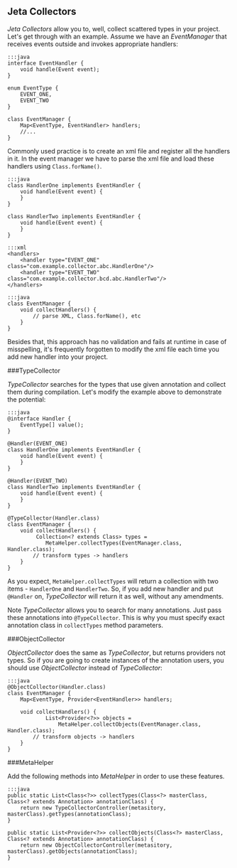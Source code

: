 <div class="page-header">
    <h2>Jeta Collectors</h2>
</div>

*Jeta Collectors* allow you to, well, collect scattered types in your project. Let's get through with an example. Assume we have an *EventManager* that receives events outside and invokes appropriate handlers:

    :::java
    interface EventHandler {
        void handle(Event event);
    }

    enum EventType {
        EVENT_ONE,
        EVENT_TWO
    }

    class EventManager {
        Map<EventType, EventHandler> handlers;
        //...
    }

Commonly used practice is to create an xml file and register all the handlers in it. In the event manager we have to parse the xml file and load these handlers using `Class.forName()`.

    :::java
    class HandlerOne implements EventHandler {
        void handle(Event event) {
        }
    }

    class HandlerTwo implements EventHandler {
        void handle(Event event) {
        }
    }

<span/>

    :::xml
    <handlers>
        <handler type="EVENT_ONE" class="com.example.collector.abc.HandlerOne"/>
        <handler type="EVENT_TWO" class="com.example.collector.bcd.abc.HandlerTwo"/>
    </handlers>

<span/>

    :::java
    class EventManager {
        void collectHandlers() {
            // parse XML, Class.forName(), etc
        }
    }

Besides that, this approach has no validation and fails at runtime in case of misspelling, it's frequently forgotten to modify the xml file each time you add new handler into your project.

###TypeCollector

*TypeCollector* searches for the types that use given annotation and collect them during compilation. Let's modify the example above to demonstrate the potential:

    :::java
    @interface Handler {
        EventType[] value();
    }

    @Handler(EVENT_ONE)
    class HandlerOne implements EventHandler {
        void handle(Event event) {
        }
    }

    @Handler(EVENT_TWO)
    class HandlerTwo implements EventHandler {
        void handle(Event event) {
        }
    }

    @TypeCollector(Handler.class)
    class EventManager {
        void collectHandlers() {
             Collection<? extends Class> types =
                MetaHelper.collectTypes(EventManager.class, Handler.class);
            // transform types -> handlers
        }
    }

As you expect, `MetaHelper.collectTypes` will return a collection with two items - `HandlerOne` and `HandlerTwo`. So, if you add new handler and put `@Handler` on, *TypeCollector* will return it as well, without any amendments.

 <span class="label label-info">Note</span> *TypeCollector* allows you to search for many annotations. Just pass these annotations into `@TypeCollector`. This is why you must specify exact annotation class in `collectTypes` method parameters.

###ObjectCollector

*ObjectCollector* does the same as *TypeCollector*, but returns providers not types. So if you are going to create instances of the annotation users, you should use *ObjectCollector* instead of *TypeCollector*:

    :::java
    @ObjectCollector(Handler.class)
    class EventManager {
        Map<EventType, Provider<EventHandler>> handlers;

        void collectHandlers() {
                List<Provider<?>> objects =
                    MetaHelper.collectObjects(EventManager.class, Handler.class);
            // transform objects -> handlers
        }
    }

###MetaHelper

Add the following methods into *MetaHelper* in order to use these features.

    :::java
    public static List<Class<?>> collectTypes(Class<?> masterClass, Class<? extends Annotation> annotationClass) {
        return new TypeCollectorController(metasitory, masterClass).getTypes(annotationClass);
    }

    public static List<Provider<?>> collectObjects(Class<?> masterClass, Class<? extends Annotation> annotationClass) {
        return new ObjectCollectorController(metasitory, masterClass).getObjects(annotationClass);
    }

